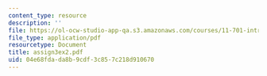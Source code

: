 ```yaml
---
content_type: resource
description: ''
file: https://ol-ocw-studio-app-qa.s3.amazonaws.com/courses/11-701-introduction-to-planning-institutional-processes-in-developing-countries-fall-2003/04e68fdada8b9cdf3c857c218d910670_assign3ex2.pdf
file_type: application/pdf
resourcetype: Document
title: assign3ex2.pdf
uid: 04e68fda-da8b-9cdf-3c85-7c218d910670
---
```

